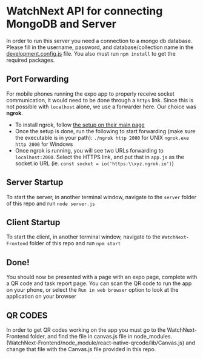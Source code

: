 # WatchNext API for connecting MongoDB and Server
In order to run this server you need a connection to a mongo db database. Please fill in the username, password, and database/collection name in the [development.config.js](./development.config.js) file.
You also must run `npm install` to get the required packages.

## Port Forwarding
For mobile phones running the expo app to properly receive socket communication, it would need to be done through a `https` link. Since this is not possible with `localhost` alone, we use a forwarder here. Our choice was **ngrok**.
- To install ngrok, follow [the setup on their main page](https://dashboard.ngrok.com/get-started/setup)
- Once the setup is done, run the following to start forwarding (make sure the executable is in your path):
    `./ngrok http 2000` for UNIX
    `ngrok.exe http 2000` for Windows
- Once ngrok is running, you will see two URLs forwarding to `localhost:2000`. Select the HTTPS link, and put that in `app.js` as the socket.io URL (ie. `const socket = io('https:\\xyz.ngrok.io')`)

## Server Startup
To start the server, in another terminal window, navigate to the `server` folder of this repo and run `node server.js`

## Client Startup
To start the client, in another terminal window, navigate to the `WatchNext-Frontend` folder of this repo and run `npm start`

## Done!
You should now be presented with a page with an expo page, complete with a QR code and task report page. You can scan the QR code to run the app on your phone, or select the `Run in web browser` option to look at the application on your browser

## QR CODES
In order to get QR codes working on the app you must go to the WatchNext-Frontend folder, and find the file in canvas.js file in node_modules. (WatchNext-Frontend/node_module/react-native-qrcode/lib/Canvas.js) and change that file with the Canvas.js file provided in this repo.

